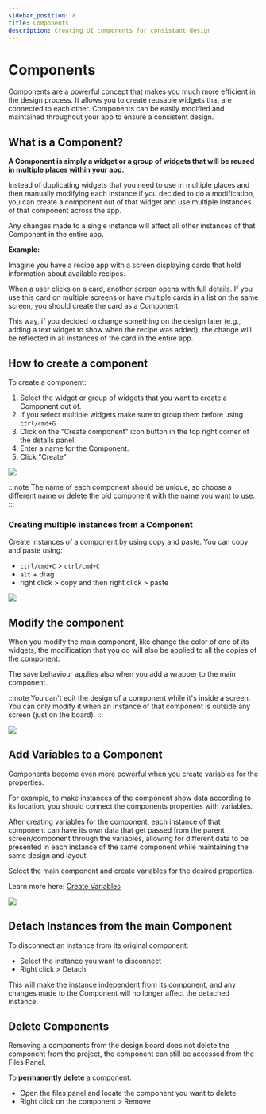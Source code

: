 ```yaml
---
sidebar_position: 8
title: Components
description: Creating UI components for consistant design
---
```



# Components

Components are a powerful concept that makes you much more efficient in the design process. It allows you to create reusable widgets that are connected to each other. Components can be easily modified and maintained throughout your app to ensure a consistent design.

## What is a Component?

**A Component is simply a widget or a group of widgets that will be reused in multiple places within your app.**

Instead of duplicating widgets that you need to use in multiple places and then manually modifying each instance if you decided to do a modification, you can create a component out of that widget and use multiple instances of that component across the app.

Any changes made to a single instance will affect all other instances of that Component in the entire app.

**Example:**

Imagine you have a recipe app with a screen displaying cards that hold information about available recipes.

When a user clicks on a card, another screen opens with full details. If you use this card on multiple screens or have multiple cards in a list on the same screen, you should create the card as a Component.

This way, if you decided to change something on the design later (e.g., adding a text widget to show when the recipe was added), the change will be reflected in all instances of the card in the entire app.

## How to create a component

To create a component:

1. Select the widget or group of widgets that you want to create a Component out of.
2. If you select multiple widgets make sure to group them before using  `ctrl/cmd+G`
3. Click on the "Create component" icon button in the top right corner of the details panel.
4. Enter a name for the Component.
5. Click "Create".

![](./img/comp_1.gif)

:::note
The name of each component should be unique, so choose a different name or delete the old component with the name you want to use.
:::

### Creating multiple instances from a Component

Create instances of a component by using copy and paste.
You can copy and paste using:
- `ctrl/cmd+C` >  `ctrl/cmd+C` 
- `alt` + drag
- right click > copy and then right click > paste

![](./img/comp_2.gif)

## Modify the component

When you modify the main component, like change the color of one of its widgets, the modification that you do will also be applied to all the copies of the component. 

The save behaviour applies also when you add a wrapper to the main component.

:::note
You can't edit the design of a component while it's inside a screen. You can only modify it when an instance of that component is outside any screen (just on the board).
:::

![](./img/comp_3.gif)

## Add Variables to a Component

Components become even more powerful when you create variables for the properties.

For example, to make instances of the component show data according to its location, you should connect the components properties with variables.

After creating variables for the component, each instance of that component can have its own data that get passed from the parent screen/component through the variables, allowing for different data to be presented in each instance of the same component while maintaining the same design and layout.

Select the main component and create variables for the desired properties.

Learn more here: [Create Variables](../variables/local_variables/using_vars.md)

![](./img/comp_4.gif)

## Detach Instances from the main Component
 
To disconnect an instance from its original component:

- Select the instance you want to disconnect
- Right click > Detach


This will make the instance independent from its component, and any changes made to the Component will no longer affect the detached instance.

## Delete Components

Removing a components from the design board does not delete the component from the project, the component can still be accessed from the Files Panel.

To **permanently delete** a component:

- Open the files panel and locate the component you want to delete
- Right click on the component > Remove